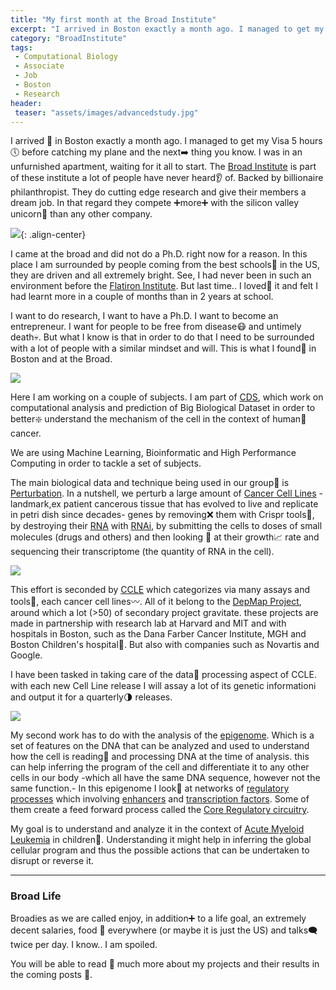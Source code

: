 ```yaml
---
title: "My first month at the Broad Institute"
excerpt: "I arrived in Boston exactly a month ago. I managed to get my Visa 5 hours before catching..."
category: "BroadInstitute"
tags:
 - Computational Biology
 - Associate
 - Job
 - Boston
 - Research
header:
 teaser: "assets/images/advancedstudy.jpg"
---
```


I arrived 🛬 in Boston exactly a month ago. I managed to get my Visa 5 hours🕔 before catching my plane and the next➡️ thing you know. I was in an unfurnished apartment, waiting for it all to start.
The  [Broad Institute](https://www.jkobject.com/blog/broadinstitute-interview/) is part of these institute a lot of people have never heard👂 of. Backed by billionaire philanthropist. They do cutting edge research and give their members a dream job. In that regard they compete ➕more➕ with the silicon valley unicorn🦄 than any other company.

![](/assets/images/broad1.png){: .align-center}

I came at the broad and did not do a Ph.D. right now for a reason. In this place I am surrounded by people coming from the best schools🎒 in the US, they are driven and all extremely bright. See, I had never been in such an environment before the [Flatiron Institute](https://www.jkobject.com/blog/an-internship-in-new-york/). But last time.. I loved💝 it and felt I had learnt more in a couple of months than in 2 years at school.

I want to do research, I want to have a Ph.D. I want to become an entrepreneur. I want for people to be free from disease😷 and untimely death💀. But what I know is that in order to do that I need to be surrounded with a  lot of people with a similar mindset and will. This is what I found🔎 in Boston and at the Broad.


![](/assets/images/advancedstudy.jpg)

Here I am working on a couple of subjects. I am part of [CDS](http://cancerdatascience.org/), which work on computational analysis and prediction of Big Biological Dataset in order to better❇️ understand the mechanism of the cell  in the context of human🚶 cancer.

We are using Machine Learning, Bioinformatic and High Performance Computing in order to tackle a set of subjects.

The main biological data and technique being used in our group👥 is [Perturbation](https://en.wikipedia.org/wiki/Perturb-seq). In a nutshell, we perturb a large amount of [Cancer Cell Lines](https://www.cancer.gov/publications/dictionaries/cancer-terms/def/cancer-cell-line) -landmark,ex patient cancerous tissue that has  evolved to live and replicate in petri dish since decades- genes by removing❌ them with Crispr tools🔩, by destroying their [RNA](https://en.wikipedia.org/wiki/RNA) with [RNAi](https://en.wikipedia.org/wiki/RNA_interference), by submitting the cells to doses of small molecules (drugs and others) and then looking 👀 at their growth📈 rate and sequencing their transcriptome (the quantity of RNA in the cell).


![](/assets/images/crisprscreen.png)

This effort is seconded by [CCLE](https://portals.broadinstitute.org/ccle) which categorizes via many assays and tools🔭, each cancer cell lines〰️. All of it belong to the [DepMap Project](https://depmap.org/), around which a lot (>50) of secondary project gravitate. these projects are made in partnership with research lab at Harvard and MIT and with hospitals in Boston, such as the Dana Farber Cancer Institute, MGH and Boston Children's hospital🏥. But also with companies such as Novartis and Google.

I have been tasked in taking care of the data💽 processing aspect of CCLE. with each new Cell Line release I will assay a lot of its genetic informationℹ️ and output it for a quarterly🌗 releases.

![](/assets/images/depmapmodel.svg)

My second work has to do with the analysis of the [epigenome](https://en.wikipedia.org/wiki/Epigenomics). Which is a set of features on the DNA that can be analyzed and used to understand how the cell is reading📖 and processing DNA at the time of analysis. this can help inferring the program of the cell and differentiate it to any other cells in our body -which all have the same DNA sequence, however not the same function.-
In this epigenome I look👀 at networks of [regulatory processes](https://en.wikipedia.org/wiki/Gene_regulatory_network) which involving [enhancers](https://en.wikipedia.org/wiki/Enhancer_(genetics)) and [transcription factors](https://en.wikipedia.org/wiki/Transcription_factor). Some of them create a feed forward process called the [Core Regulatory circuitry](https://www.ncbi.nlm.nih.gov/pmc/articles/PMC4772020/).

My goal is to understand and analyze it in the context of [Acute Myeloid Leukemia](https://www.cancer.gov/types/leukemia/patient/adult-aml-treatment-pdq) in children👶. Understanding it might help in inferring the global cellular program and thus the possible actions that can be undertaken to disrupt or reverse it.

-----

### Broad Life

Broadies as we are called  enjoy, in addition➕ to a life goal, an extremely decent salaries, food 🍦 everywhere (or maybe it is just the US) and talks🗨 twice per day. I know.. I am spoiled. 

You will be able to read 📗 much more about my projects and their results in the coming posts 🚩. 

